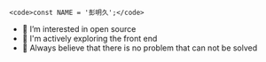     <code>const NAME = '彭明久';</code>
- 👀 I’m interested in open source
- 🧐 I'm actively exploring the front end
- 🌱 Always believe that there is no problem that can not be solved
<!---
Pmj136/Pmj136 is a ✨ special ✨ repository because its `README.md` (this file) appears on your GitHub profile.
You can click the Preview link to take a look at your changes.
--->
